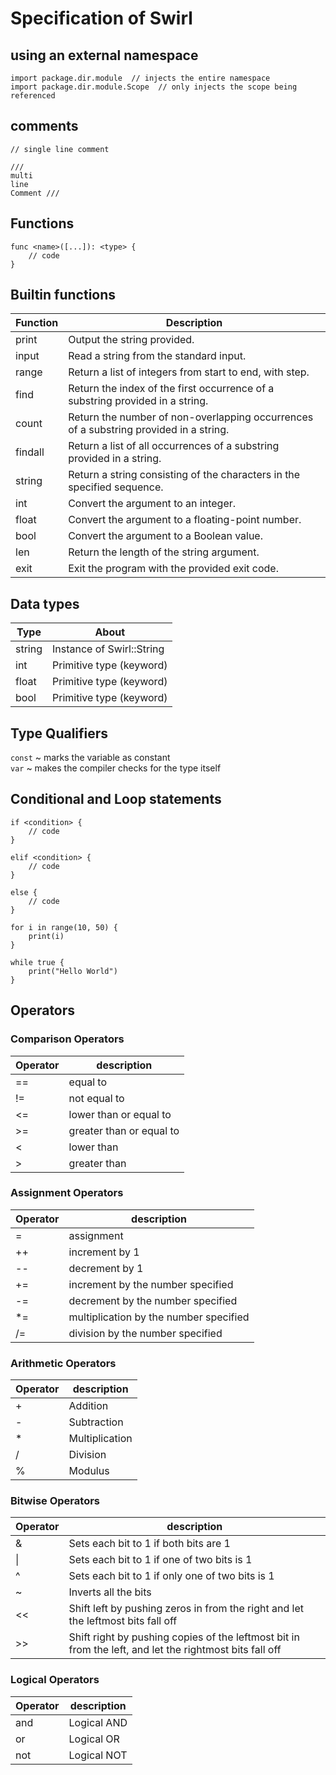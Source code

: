 # Specification of Swirl

## using an external namespace

```
import package.dir.module  // injects the entire namespace
import package.dir.module.Scope  // only injects the scope being referenced
```

## comments

```
// single line comment

///
multi
line
Comment ///
```

## Functions

```
func <name>([...]): <type> {
    // code
}
```

## Builtin functions

| Function | Description                                                                              |
| -------- | ---------------------------------------------------------------------------------------- |
| print    | Output the string provided.                                                              |
| input    | Read a string from the standard input.                                                   |
| range    | Return a list of integers from start to end, with step.                                  |
| find     | Return the index of the first occurrence of a substring provided in a string.            |
| count    | Return the number of non-overlapping occurrences of a substring provided in a string.    |
| findall  | Return a list of all occurrences of a substring provided in a string.                    |
| string   | Return a string consisting of the characters in the specified sequence.                  |
| int      | Convert the argument to an integer.                                                      |
| float    | Convert the argument to a floating-point number.                                         |
| bool     | Convert the argument to a Boolean value.                                                 |
| len      | Return the length of the string argument.                                                |
| exit     | Exit the program with the provided exit code.                                            |

## Data types

| Type   | About                     |
| ------ | --------------------------|
| string | Instance of Swirl::String |
| int    | Primitive type (keyword)  |
| float  | Primitive type (keyword)  |
| bool   | Primitive type (keyword)  | 

## Type Qualifiers

`const` ~ marks the variable as constant  
`var` ~ makes the compiler checks for the type itself

## Conditional and Loop statements

```
if <condition> {
    // code
}
```

```
elif <condition> {
    // code
}
```

```
else {
    // code
}
```

```
for i in range(10, 50) {
    print(i)
}
```

```
while true {
    print("Hello World")
}
```

## Operators

### Comparison Operators

| Operator | description                  |
| -------- | ---------------------------- |
| ==       | equal to<br>                 |
| !=       | not equal to<br>             |
| <=       | lower than or equal to<br>   |
| \>=      | greater than or equal to<br> |
| <        | lower than <br>              |
| \>       | greater than <br>            |

### Assignment Operators

| Operator | description                                |
| -------- | ------------------------------------------ |
| =        | assignment <br>                            |
| ++       | increment by 1 <br>                        |
| --       | decrement by 1 <br>                        |
| +=       | increment by the number specified<br>      |
| -=       | decrement by the number specified<br>      |
| \*=      | multiplication by the number specified<br> |
| /=       | division by the number specified<br>       |

### Arithmetic Operators

| Operator | description        |
| -------- | ------------------ |
| \+       | Addition<br>       |
| \-       | Subtraction<br>    |
| \*       | Multiplication<br> |
| \/       | Division<br>       |
| %        | Modulus            |

### Bitwise Operators

| Operator | description                                                                                             |
| -------- | ------------------------------------------------------------------------------------------------------- |
| &        | Sets each bit to 1 if both bits are 1<br>                                                               |
| \|       | Sets each bit to 1 if one of two bits is 1<br>                                                          |
| ^        | Sets each bit to 1 if only one of two bits is 1<br>                                                     |
| ~        | Inverts all the bits<br>                                                                                |
| <<       | Shift left by pushing zeros in from the right and let the leftmost bits fall off<br>                    |
| \>>      | Shift right by pushing copies of the leftmost bit in from the left, and let the rightmost bits fall off |

### Logical Operators

| Operator | description |
| -------- | ----------- |
| and      | Logical AND |
| or       | Logical OR  |
| not      | Logical NOT |
